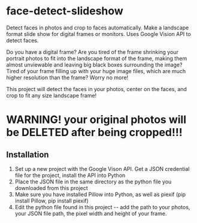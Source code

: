 # face-detect-slideshow
Detect faces in photos and crop to faces automatically. Make a landscape format slide show for digital frames or monitors. Uses Google Vision API to detect faces.

Do you have a digital frame? Are you tired of the frame shrinking your portrait photos to fit into the landscape format of the frame, making them almost unviewable and leaving big black boxes surrounding the image? Tired of your frame filling up with your huge image files, which are much higher resolution than the frame? Worry no more!

This project will detect the faces in your photos, center on the faces, and crop to fit any size landscape frame!

# WARNING! your original photos will be DELETED after being cropped!!!

## Installation
1. Set up a new project with the Google Vison API. Get a JSON credential file for the project, install the API into Python
1. Place the JSON file in the same directory as the python file you downloaded from this project
1. Make sure you have installed Pillow into Python, as well as piexif (pip install Pillow, pip install piexif)
1. Edit the python file found in this project -- add the path to your photos, your JSON file path, the pixel width and height of your frame.

